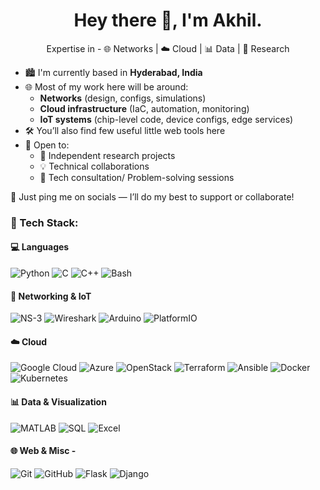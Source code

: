 <h1 align="center">Hey there 👋, I'm  Akhil.</h1>
<p align="center">
 Expertise in  -  🌐 Networks | ☁️ Cloud | 📊 Data | 🧪 Research
</p>

- 🏙️ I'm currently based in **Hyderabad, India**
- 🌐 Most of my work here will be around:
  - **Networks** (design, configs, simulations)
  - **Cloud infrastructure** (IaC, automation, monitoring)
  - **IoT systems** (chip-level code, device configs, edge services)
- 🛠️ You’ll also find few useful little web tools here
- 🤝 Open to:
  - 📘 Independent research projects
  - 💡 Technical collaborations
  - 🧩 Tech consultation/ Problem-solving sessions

💬 Just ping me on socials — I’ll do my best to support or collaborate!



### 🧰 Tech Stack:

#### 💻 Languages  
![Python](https://img.shields.io/badge/Python-3776AB?style=flat&logo=python&logoColor=white)
![C](https://img.shields.io/badge/C-00599C?style=flat&logo=c&logoColor=white)
![C++](https://img.shields.io/badge/C++-00599C?style=flat&logo=c%2B%2B&logoColor=white)
![Bash](https://img.shields.io/badge/Bash-121011?style=flat&logo=gnubash&logoColor=white)


#### 📡 Networking & IoT  
![NS-3](https://img.shields.io/badge/NS--3-007ACC?style=flat)
![Wireshark](https://img.shields.io/badge/Wireshark-1679A7?style=flat&logo=wireshark&logoColor=white)
![Arduino](https://img.shields.io/badge/Arduino-00979D?style=flat&logo=arduino&logoColor=white)
![PlatformIO](https://img.shields.io/badge/PlatformIO-000000?style=flat&logo=platformio&logoColor=white)

#### ☁️ Cloud 
![Google Cloud](https://img.shields.io/badge/GCP-4285F4?style=flat&logo=googlecloud&logoColor=white)
![Azure](https://img.shields.io/badge/Azure-0078D4?style=flat&logo=microsoftazure&logoColor=white)
![OpenStack](https://img.shields.io/badge/OpenStack-ED1944?style=flat&logo=openstack&logoColor=white)
![Terraform](https://img.shields.io/badge/Terraform-7B42BC?style=flat&logo=terraform&logoColor=white)
![Ansible](https://img.shields.io/badge/Ansible-EE0000?style=flat&logo=ansible&logoColor=white)
![Docker](https://img.shields.io/badge/Docker-2496ED?style=flat&logo=docker&logoColor=white)
![Kubernetes](https://img.shields.io/badge/Kubernetes-326CE5?style=flat&logo=kubernetes&logoColor=white)

#### 📊 Data & Visualization  
![MATLAB](https://img.shields.io/badge/MATLAB-0076A8?style=flat)
![SQL](https://img.shields.io/badge/SQL-336791?style=flat&logo=mysql&logoColor=white)
![Excel](https://img.shields.io/badge/Excel-217346?style=flat&logo=microsoftexcel&logoColor=white)


#### 🌐 Web & Misc -
![Git](https://img.shields.io/badge/Git-F05032?style=flat&logo=git&logoColor=white)
![GitHub](https://img.shields.io/badge/GitHub-181717?style=flat&logo=github&logoColor=white)
![Flask](https://img.shields.io/badge/Flask-000000?style=flat&logo=flask&logoColor=white)
![Django](https://img.shields.io/badge/Django-092E20?style=flat&logo=django&logoColor=white)

